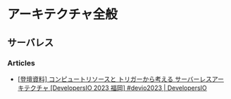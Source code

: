 # アーキテクチャ全般

## サーバレス

### Articles

- [[登壇資料] コンピュートリソースと トリガーから考える サーバーレスアーキテクチャ [DevelopersIO 2023 福岡] #devio2023 | DevelopersIO](https://dev.classmethod.jp/articles/devio-2023-slide-thinging-serverless-architecture-from-compute-resources-and-triggers/)